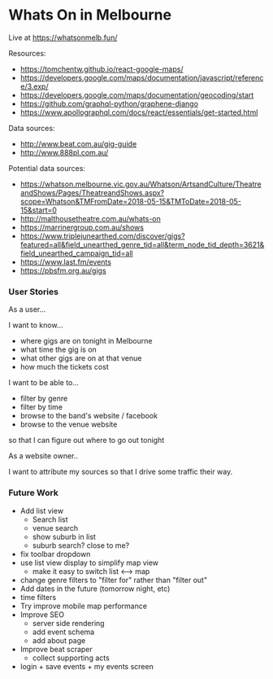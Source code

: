 # Whats On in Melbourne

Live at https://whatsonmelb.fun/

Resources:

- https://tomchentw.github.io/react-google-maps/
- https://developers.google.com/maps/documentation/javascript/reference/3.exp/
- https://developers.google.com/maps/documentation/geocoding/start
- https://github.com/graphql-python/graphene-django
- https://www.apollographql.com/docs/react/essentials/get-started.html

Data sources:

- http://www.beat.com.au/gig-guide
- http://www.888pl.com.au/

Potential data sources:

- https://whatson.melbourne.vic.gov.au/Whatson/ArtsandCulture/TheatreandShows/Pages/TheatreandShows.aspx?scope=Whatson&TMFromDate=2018-05-15&TMToDate=2018-05-15&start=0
- http://malthousetheatre.com.au/whats-on
- https://marrinergroup.com.au/shows
- https://www.triplejunearthed.com/discover/gigs?featured=all&field_unearthed_genre_tid=all&term_node_tid_depth=3621&field_unearthed_campaign_tid=all
- https://www.last.fm/events
- https://pbsfm.org.au/gigs

### User Stories

As a user...

I want to know...

- where gigs are on tonight in Melbourne
- what time the gig is on
- what other gigs are on at that venue
- how much the tickets cost

I want to be able to...

- filter by genre
- filter by time
- browse to the band's website / facebook
- browse to the venue website

so that I can figure out where to go out tonight

As a website owner..

I want to attribute my sources
so that I drive some traffic their way.

### Future Work

- Add list view
  - Search list
  - venue search
  - show suburb in list
  - suburb search? close to me?
- fix toolbar dropdown
- use list view display to simplify map view
  - make it easy to switch list <--> map
- change genre filters to "filter for" rather than "filter out"
- Add dates in the future (tomorrow night, etc)
- time filters
- Try improve mobile map performance
- Improve SEO
  - server side rendering
  - add event schema
  - add about page
- Improve beat scraper
  - collect supporting acts
- login + save events + my events screen
